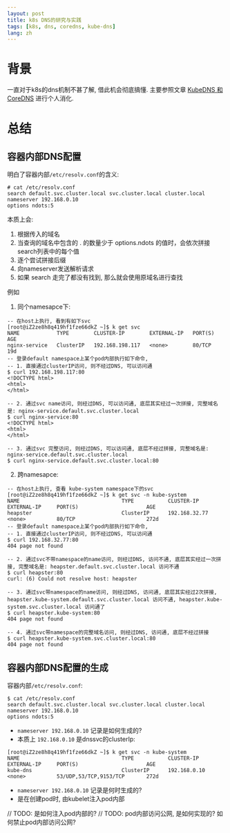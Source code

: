 ```yaml
---
layout: post
title: k8s DNS的研究与实践
tags: [k8s, dns, coredns, kube-dns]
lang: zh
---
```


# 背景
一直对于k8s的dns机制不甚了解, 借此机会彻底搞懂.
主要参照文章 [KubeDNS 和 CoreDNS](https://zhuanlan.zhihu.com/p/80141656) 进行个人消化.

# 总结
## 容器内部DNS配置
明白了容器内部`/etc/resolv.conf`的含义: 
```shell
# cat /etc/resolv.conf
search default.svc.cluster.local svc.cluster.local cluster.local
nameserver 192.168.0.10
options ndots:5
```
本质上会: 
1. 根据传入的域名
2. 当查询的域名中包含的 . 的数量少于 options.ndots 的值时，会依次拼接search列表中的每个值
3. 逐个尝试拼接后缀
4. 向nameserver发送解析请求
5. 如果 search 走完了都没有找到, 那么就会使用原域名进行查找

例如
1. 同个namesapce下: 

```shell
-- 在host上执行, 看到有如下svc
[root@iZ2ze8h8q419hf1fze66dkZ ~]$ k get svc
NAME            TYPE        CLUSTER-IP        EXTERNAL-IP   PORT(S)             AGE
nginx-service   ClusterIP   192.168.198.117   <none>        80/TCP              19d
-- 登录default namespace上某个pod内部执行如下命令, 
-- 1. 直接通过clusterIP访问, 则不经过DNS, 可以访问通
$ curl 192.168.198.117:80
<!DOCTYPE html>
<html>
</html>

-- 2. 通过svc name访问, 则经过DNS, 可以访问通, 底层其实经过一次拼接, 完整域名是: nginx-service.default.svc.cluster.local
$ curl nginx-service:80
<!DOCTYPE html>
<html>
</html>

-- 3. 通过svc 完整访问, 则经过DNS, 可以访问通, 底层不经过拼接, 完整域名是: nginx-service.default.svc.cluster.local
$ curl nginx-service.default.svc.cluster.local:80
```

2. 跨namesapce:
```shell
-- 在host上执行, 查看 kube-system namespace下的svc
[root@iZ2ze8h8q419hf1fze66dkZ ~]$ k get svc -n kube-system
NAME                                 TYPE           CLUSTER-IP        EXTERNAL-IP     PORT(S)                      AGE
heapster                             ClusterIP      192.168.32.77     <none>          80/TCP                       272d
-- 登录default namespace上某个pod内部执行如下命令, 
-- 1. 直接通过clusterIP访问, 则不经过DNS, 可以访问通
$ curl 192.168.32.77:80
404 page not found

-- 2. 通过svc不带namespace的name访问, 则经过DNS, 访问不通, 底层其实经过一次拼接, 完整域名是: heapster.default.svc.cluster.local 访问不通
$ curl heapster:80
curl: (6) Could not resolve host: heapster

-- 3. 通过svc带namespace的name访问, 则经过DNS, 访问通, 底层其实经过2次拼接, heapster.kube-system.default.svc.cluster.local 访问不通, heapster.kube-system.svc.cluster.local 访问通了
$ curl heapster.kube-system:80
404 page not found

-- 4. 通过svc带namespace的完整域名访问, 则经过DNS, 访问通, 底层不经过拼接
$ curl heapster.kube-system.svc.cluster.local:80
404 page not found
```


## 容器内部DNS配置的生成
容器内部`/etc/resolv.conf`:

```shell
$ cat /etc/resolv.conf
search default.svc.cluster.local svc.cluster.local cluster.local
nameserver 192.168.0.10
options ndots:5
```
- `nameserver 192.168.0.10` 记录是如何生成的? 
- 本质上 `192.168.0.10` 是dnssvc的clusterIp:

```shell
[root@iZ2ze8h8q419hf1fze66dkZ ~]$ k get svc -n kube-system
NAME                                 TYPE           CLUSTER-IP        EXTERNAL-IP     PORT(S)                      AGE
kube-dns                             ClusterIP      192.168.0.10      <none>          53/UDP,53/TCP,9153/TCP       272d
```

- `nameserver 192.168.0.10` 记录是何时生成的?
- 是在创建pod时, 由kubelet注入pod内部

// TODO: 是如何注入pod内部的?
// TODO: pod内部访问公网, 是如何实现的? 如何禁止pod内部访问公网? 






